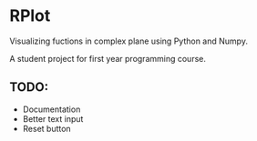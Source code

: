 # RPlot
Visualizing fuctions in complex plane using Python and Numpy.

A student project for first year programming course.


## TODO:
* Documentation
* Better text input
* Reset button
